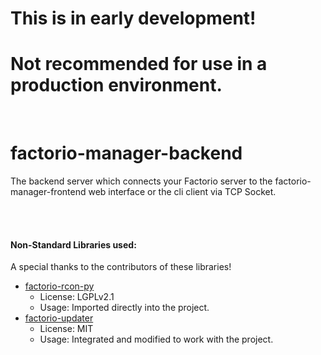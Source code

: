 # This is in early development! 
# Not recommended for use in a production environment.

<br>

# factorio-manager-backend

The backend server which connects your Factorio server to the factorio-manager-frontend web interface or the cli client via TCP Socket.





<br>
<br>

#### Non-Standard Libraries used:

A special thanks to the contributors of these libraries!

- [factorio-rcon-py](https://github.com/mark9064/factorio-rcon-py)
  - License: LGPLv2.1 
  - Usage: Imported directly into the project.
- [factorio-updater](https://github.com/narc0tiq/factorio-updater)
  - License: MIT 
  - Usage: Integrated and modified to work with the project.
